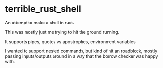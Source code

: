 # terrible_rust_shell
An attempt to make a shell in rust.

This was mostly just me trying to hit the ground running.

It supports pipes, quotes vs apostrophes, environment variables.

I wanted to support nested commands, but kind of hit an roadblock, mostly
passing inputs/outputs around in a way that the borrow checker was happy
with.
